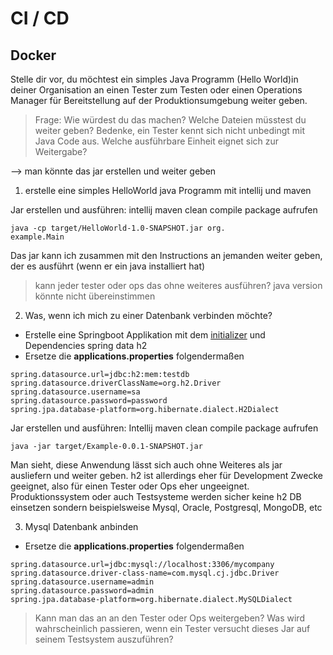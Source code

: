 # CI / CD

## Docker

Stelle dir vor, du möchtest ein simples Java Programm (Hello World)in deiner Organisation an einen Tester zum Testen oder einen Operations Manager für Bereitstellung auf der Produktionsumgebung weiter geben.

> Frage: Wie würdest du das machen? 
Welche Dateien müsstest du weiter geben? Bedenke, ein Tester kennt sich nicht unbedingt mit Java Code aus. Welche ausführbare Einheit eignet sich zur Weitergabe?

--> man könnte das jar erstellen und weiter geben

1) erstelle eine simples HelloWorld java Programm  mit intellij und maven

Jar erstellen und ausführen:
intellij maven clean compile package aufrufen
```console
java -cp target/HelloWorld-1.0-SNAPSHOT.jar org.
example.Main
````

Das jar kann ich zusammen mit den Instructions an jemanden weiter geben, der es ausführt (wenn er ein java installiert hat)
> kann jeder tester oder ops das ohne weiteres ausführen?
java version könnte nicht übereinstimmen

2. Was, wenn ich mich zu einer Datenbank verbinden möchte?

- Erstelle eine Springboot Applikation mit dem [initializer](https://start.spring.io/) und
Dependencies
spring data
h2
- Ersetze die **applications.properties** folgendermaßen

```
spring.datasource.url=jdbc:h2:mem:testdb
spring.datasource.driverClassName=org.h2.Driver
spring.datasource.username=sa
spring.datasource.password=password
spring.jpa.database-platform=org.hibernate.dialect.H2Dialect
```

Jar erstellen und ausführen:
Intellij maven clean compile package aufrufen
```console
java -jar target/Example-0.0.1-SNAPSHOT.jar
```

Man sieht, diese Anwendung lässt sich auch ohne Weiteres als jar ausliefern und weiter geben.
h2 ist allerdings eher für Development Zwecke geeignet, also für einen Tester oder Ops eher ungeeignet. Produktionssystem oder auch Testsysteme werden sicher keine h2 DB einsetzen sondern beispielsweise Mysql, Oracle, Postgresql, MongoDB, etc


3) Mysql Datenbank anbinden

- Ersetze die **applications.properties** folgendermaßen 
```
spring.datasource.url=jdbc:mysql://localhost:3306/mycompany
spring.datasource.driver-class-name=com.mysql.cj.jdbc.Driver
spring.datasource.username=admin
spring.datasource.password=admin
spring.jpa.database-platform=org.hibernate.dialect.MySQLDialect
```
> Kann man das an an den Tester oder Ops weitergeben? Was wird wahrscheinlich passieren, wenn ein Tester versucht dieses Jar auf seinem Testsystem auszuführen?


